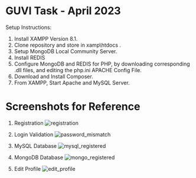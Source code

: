 # GUVI Task - April 2023
Setup Instructions:
  1. Install XAMPP Version 8.1.
  2. Clone repository and store in xamp\htdocs .
  3. Setup MongoDB Local Community Server.
  4. Install REDIS
  5. Configure MongoDB and REDIS for PHP, by downloading corresponding .dll files, and editing the php.ini APACHE Config File.
  6. Download and Install Composer.
  7. From XAMPP, Start Apache and MySQL Server.

# Screenshots for Reference

1. Registration
![registration](https://user-images.githubusercontent.com/76205457/230820522-bef3bfaf-0ed8-41d7-933b-e79ffff1744c.png)

2. Login Validation
![password_mismatch](https://user-images.githubusercontent.com/76205457/230820763-c44e59a9-765b-4cbf-ac98-2d552677cc81.png)

3. MySQL Database
![mysql_registered](https://user-images.githubusercontent.com/76205457/230820788-34fdb6c9-d635-4830-98c7-bd0103c68239.png)

4. MongoDB Database
![mongo_registered](https://user-images.githubusercontent.com/76205457/230820649-f07943e0-f68a-41c9-8b09-de0c26306af4.png)

5. Edit Profile
![edit_profile](https://user-images.githubusercontent.com/76205457/230820685-04bf2ed3-dda0-4411-a09a-ff5770765a27.png)
